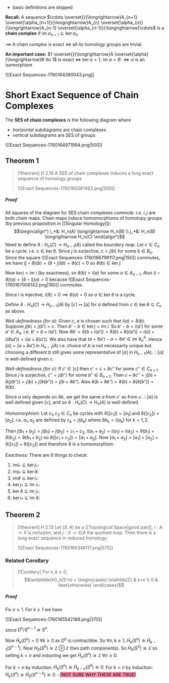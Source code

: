 - basic definitions are skipped

**Recall:** A sequence $\cdots \overset{}{\longrightarrow}A_{n+1} \overset{\alpha_{n+1}}{\longrightarrow}A_{n} \overset{\alpha_{n}}{\longrightarrow}A_{n-1} \overset{\alpha_{n-1}}{\longrightarrow}\cdots$  is a **chain complex** if $\text{im }\alpha_{n+1}\subseteq \ker \alpha_{n}$

$\implies$ A chain complex is exact $\iff$ all its homology groups are trivial. 

**An important case:**
$1 \overset{}{\longrightarrow}A \overset{\alpha}{\longrightarrow}B \to 1$ is exact $\iff$ $\ker \alpha=1$, $\text{im }\alpha =B$ $\iff \alpha$ is an isomorphism

![[Exact Sequences-1760164390043.png]]


# Short Exact Sequence of Chain Complexes

The **SES of chain complexes** is the following diagram where 
- *horizontal* subdiagrams are chain complexes
- *vertical* subdiagrams are SES of groups

![[Exact Sequences-1760164971994.png|500]]

## Theorem 1

>[!theorem] H 2.16
>A SES of chain complexes induces a long exact sequence of homology groups
>
>![[Exact Sequences-1760165061462.png|550]]
##### Proof
All squares of the diagram for SES chain complexes commute. i.e. $i,j$ are both chain maps. Chain maps induce homomorphisms of homotopy groups (by previous proposition in [[Singular Homology]]): 
$$\begin{align*}
i_*&: H_n(A) \longrightarrow H_n(B) \\
j_*&: H_n(B) \longrightarrow H_n(C)
\end{align*}$$
Need to define $\partial:H_n(C) \to H_{n-1}(A)$ called the *boundary map*.
Let $c \in C_n$ be a cycle. i.e. $c \in \ker \partial$. Since $j$ is surjective, $c = j(b)$ for some $b \in B_n$. Since the square
 ![[Exact Sequences-1760166799117.png|150]]
 commutes, we have $(j \circ \partial)(b) = (\partial \circ j)(b) = \partial(c) = 0$ so $\partial(b) \in \ker j$.

Now $ker j = \text{im } i$ (by exactness), so $\partial(b)=i(a)$ for some $a \in A_{n-1}$. Also $(i \circ \partial)(a) = (\partial \circ i)(a) = 0$ because 
![[Exact Sequences-1760167006142.png|180]]
commutes.

Since $i$ is injective, $i(\partial)=0 \implies \partial(a)=0$ so $a \in \ker \partial$ is a cycle. 

Define $\partial: H_n(C)\to H_{n-1}(A)$ by $[c] \longmapsto [a]$ for $a$ defined from $c \in \ker \partial\subseteq C_n$ as above.

*Well-definedness (for a):* Given $c$, $a$ is chosen such that $i(a) = \partial(b)$. Suppose $j(b) = j(b')=c$. Then $b'-b \in \ker j = \text{im }i$. So $b'-b=i(a')$ for some $a' \in A_n$. i.e. $b' = b + i(a')$. 
Now $\partial b'=\partial(b+i(a')) = \partial(b) + \partial(i(a')) = i(a) + i(\partial(a')) = i(a + \partial(a'))$. 
We also have that $(a + \partial a') - a = \partial a' \in \text{im }\partial_n^A$.
Hence $[a]=[a+\partial a']$ in $H_{n-1}(A)$ i.e. choice of $b$ is not necessarily unique but choosing a different $b$ still gives some representative of $[a]$ in $H_{n-1}(A)$. $\therefore [a]$ is well-defined given $c$.

*Well-definedness (for c):* If $c' \in [c]$ then $c' = c + \partial c''$ for some $c''\in C_{n+1}$. Since $j$ is surjective, $c'' =j(b'')$ for some $b'' \in B_{n+1}$. Then $c +\partial c''= j(b) + \partial(j(b'')) = j(b) + j(\partial(b'')) = j(b+\partial b'')$. Also $\partial(b + \partial b'') = \partial(b) + \partial(\partial(b'')) = \partial(b)$. 

Since $a$ only depends on $\partial b$, we get the same $a$ from $c'$ as from $c$. $\therefore [a]$ is well defined given $[c]$, and so $\partial: H_n(C) \to H_n(A)$ is well-defined.

*Homomorphism:* Let $c_1,c_2 \in C_n$ be cycles with $\partial([c_1])=[a_1]$ and $\partial([c_2])=[a_2]$. i.e. $a_1,a_2$ are defined by $c_k=j(b_k)$ where $\partial b_k = i(a_k)$ for $k=1,2$.

Then $j(b_1+b_2)=j(b_1)+j(b_2)=c_1+c_2$, $i(a_1+a_2)=i(a_1)+i(a_2)=\partial(b_1)+\partial(b_2)=\partial(b_1+b_2)$ so $\partial([c_1+c_2])= [a_1+a_2]$. 
Now $[a_1+a_2]=[a_1]+[a_2]= \partial([c_1]) + \partial([c_2])$ and therefore $\partial$ is a homomorphism.

*Exactness:* There are 6 things to check:

1. $\text{im} i_* \subseteq \ker j_*:$
2. $\text{im} j_* \subseteq \ker \partial:$
3. $\text{im} \partial \subseteq \ker i_*:$
4. $\ker j_* \subseteq \text{im } i_*:$
5. $\ker \partial \subseteq \text{im } j_*:$
6. $\ker  i_* \subseteq \text{im } \partial:$
 
## Theorem 2

>[!theorem] H 2.13
>Let $(X,A)$ be a [[Topological Space|good pair]], $i:A\to X$ is inclusion, and $j:X \to X/A$ the quotient map. 
>Then there is a long exact sequence in reduced homology:
>
>![[Exact Sequences-1760165346117.png|570]]
 
### Related Corollary

>[!Corollary]
>For $n,k \geq 0$, $$\widetilde{H}_k(S^n) = \begin{cases}
\mathbb{Z} & k=n  \\
0 & \text{otherwise}
\end{cases}$$
##### Proof
Fix $n \geq 1$. For $k \geq 1$ we have

![[Exact Sequences-1760165542188.png|370]]

since $D^n / S^{n-1}\cong S^n$.

Now $\widetilde{H}_k(D^n) = 0$ $\forall k \geq 0$ as $D^n$ is contractible. So $\forall n,k \geq 1$, $\widetilde{H}_k(S^n) \cong \widetilde{H}_{k-1}(S^{n-1})$.
Now $H_0(S^0) \cong \mathbb{Z} \oplus \mathbb{Z}$ (two path components). So $\widetilde{H}_0(S^0)\cong \mathbb{Z}$ so setting $k=n$ and inducting we get $\widetilde{H}_n(S^n) \cong \mathbb{Z}$   $\forall n \geq 0$.

For $k > n$ by induction: $\widetilde{H}_k(S^n) \cong \widetilde{H}_{k-n}(S^0) \cong 0$.
For $k < n$ by induction: $\widetilde{H}_k(S^n) \cong \widetilde{H}_{0}(S^{n-k}) \cong 0$.   $\square$
<mark style="background: #FF5582A6;">(NOT SURE WHY THESE ARE TRUE)</mark>




